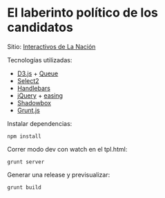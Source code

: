 El laberinto político de los candidatos
=======================================

Sitio: [Interactivos de La Nación](http://interactivos.lanacion.com.ar/candidatos/)

Tecnologías utilizadas:

* [D3.js](http://d3js.org/) + [Queue](https://github.com/mbostock/queue)
* [Select2](http://ivaynberg.github.io/select2/)
* [Handlebars](http://handlebarsjs.com/)
* [jQuery](http://jquery.com/) + [easing](http://gsgd.co.uk/sandbox/jquery/easing/)
* [Shadowbox](http://www.shadowbox-js.com/)
* [Grunt.js](http://gruntjs.com/)

Instalar dependencias:

	npm install

Correr modo dev con watch en el tpl.html:

	grunt server

Generar una release y previsualizar:
	
	grunt build

